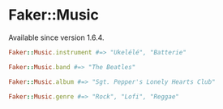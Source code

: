 # Faker::Music

Available since version 1.6.4.

```ruby
Faker::Music.instrument #=> "Ukelélé", "Batterie"

Faker::Music.band #=> "The Beatles"

Faker::Music.album #=> "Sgt. Pepper's Lonely Hearts Club"

Faker::Music.genre #=> "Rock", "Lofi", "Reggae"
```
